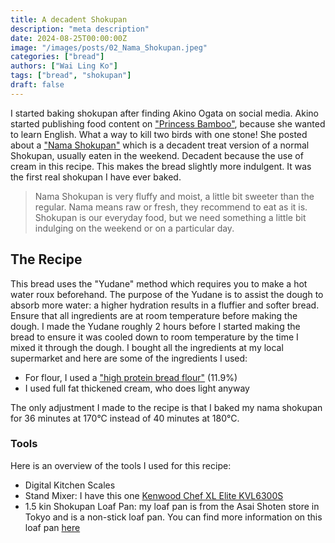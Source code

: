 ```yaml
---
title: A decadent Shokupan
description: "meta description"
date: 2024-08-25T00:00:00Z
image: "/images/posts/02_Nama_Shokupan.jpeg"
categories: ["bread"]
authors: ["Wai Ling Ko"]
tags: ["bread", "shokupan"]
draft: false
---
```


I started baking shokupan after finding Akino Ogata on social media. Akino started publishing food content on <a href="https://princessbamboo.com/about-akino/" target="_blank"> "Princess Bamboo"</a>, because she wanted to learn English. What a way to kill two birds with one stone! She posted about a <a href="https://princessbamboo.com/how-to-make-nama-shokupan/" target="_blank"> "Nama Shokupan"</a>
which is a decadent treat version of a normal Shokupan, usually eaten in the weekend. Decadent because the use of cream in this recipe. This makes the bread slightly more indulgent. It was the first real shokupan I have ever baked.

> Nama Shokupan is very fluffy and moist, a little bit sweeter than the regular. Nama means raw or fresh, they recommend to eat as it is. Shokupan is our everyday food, but we need something a little bit indulging on the weekend or on a particular day.

## The Recipe
This bread uses the "Yudane" method which requires you to make a hot water roux beforehand. The purpose of the Yudane is to assist the dough to absorb more water: a higher hydration results in a fluffier and softer bread. 
Ensure that all ingredients are at room temperature before making the dough. I made the Yudane roughly 2 hours before I started making the bread to ensure it was cooled down to room temperature by the time I mixed it through the dough. 
I bought all the ingredients at my local supermarket and here are some of the ingredients I used:
- For flour, I used a <a href="https://www.lighthousebaking.com.au/breadandpizzaplainflour" target="_blank"> "high protein bread flour"</a> (11.9%) 
- I used full fat thickened cream, who does light anyway    

The only adjustment I made to the recipe is that I baked my nama shokupan for 36 minutes at 170&deg;C instead of 40 minutes at 180&deg;C.

### Tools
Here is an overview of the tools I used for this recipe:
- Digital Kitchen Scales
- Stand Mixer: I have this one [Kenwood Chef XL Elite KVL6300S](https://www.kenwoodworld.com/en/chef-xl-elite-kvl6300s/p/KVL6300S "Kenwood Chef XL Elite")
- 1.5 kin Shokupan Loaf Pan: my loaf pan is from the Asai Shoten store in Tokyo and is a non-stick loaf pan. You can find more information on this loaf pan [here](https://www.justonecookbook.com/japanese-loaf-pans/)